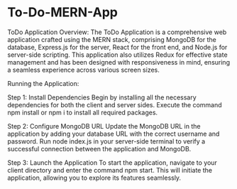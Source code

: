 # To-Do-MERN-App
ToDo Application Overview:
The ToDo Application is a comprehensive web application crafted using the MERN stack, comprising MongoDB for the database, Express.js for the server, React for the front end, and Node.js for server-side scripting. This application also utilizes Redux for effective state management and has been designed with responsiveness in mind, ensuring a seamless experience across various screen sizes.

Running the Application:

Step 1: Install Dependencies
Begin by installing all the necessary dependencies for both the client and server sides. Execute the command npm install or npm i to install all required packages.

Step 2: Configure MongoDB URL
Update the MongoDB URL in the application by adding your database URL with the correct username and password. Run node index.js in your server-side terminal to verify a successful connection between the application and MongoDB.

Step 3: Launch the Application
To start the application, navigate to your client directory and enter the command npm start. This will initiate the application, allowing you to explore its features seamlessly.
